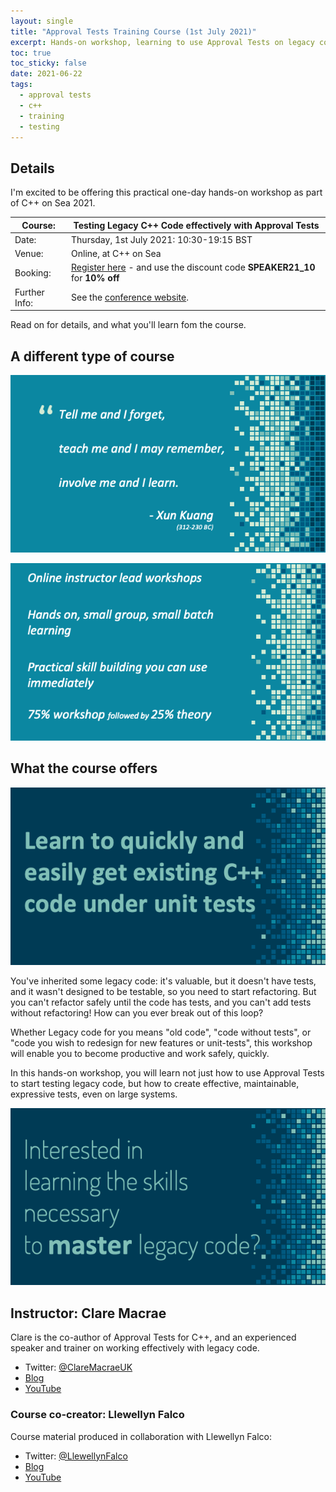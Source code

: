 ```yaml
---
layout: single
title: "Approval Tests Training Course (1st July 2021)"
excerpt: Hands-on workshop, learning to use Approval Tests on legacy code for effective, maintainable, expressive tests even on large systems - with discount code for 10% off registration
toc: true
toc_sticky: false
date: 2021-06-22
tags:
  - approval tests
  - c++
  - training
  - testing
---
```


## Details

I'm excited to be offering this practical one-day hands-on workshop as part of C++ on Sea 2021.

| Course:       | Testing Legacy C++ Code effectively with Approval Tests      |
| ------------- | ------------------------------------------------------------ |
| Date:         | Thursday, 1st July 2021: 10:30-19:15 BST                     |
| Venue:        | Online, at C++ on Sea                                        |
| Booking:      | [Register here](https://cpponsea.uk/tickets/) - and use the discount code **SPEAKER21_10** for **10% off** |
| Further Info: | See the [conference website](https://cpponsea.uk/2021/sessions/workshop_testing-legacy-cpp-code-effectively-with-approval-tests.html). |

Read on for details, and what you'll learn fom the course.

## A different type of course

![Quote](/images/approval_tests_course_2020_09/course.quote.png)

![Course Structure](/images/approval_tests_course_2020_09/course.structure.png)

## What the course offers

![Intent](/images/approval_tests_course_2020_09/course.intent.png)


You've inherited some legacy code: it's valuable, but it doesn't have tests, and it wasn't designed to be testable, so you need to start refactoring. But you can't refactor safely until the code has tests, and you can't add tests without refactoring! How can you ever break out of this loop?

Whether Legacy code for you means "old code", "code without tests", or "code you wish to redesign for new features or unit-tests", this workshop will enable you to become productive and work safely, quickly.

In this hands-on workshop, you will learn not just how to use Approval Tests to start testing legacy code, but how to create effective, maintainable, expressive tests, even on large systems.

![Skills](/images/approval_tests_course_2020_09/course.skills.png)

## Instructor: Clare Macrae

Clare is the co-author of Approval Tests for C++, and an experienced speaker and trainer on working effectively with legacy code.

* Twitter: [@ClareMacraeUK](https://twitter.com/ClareMacraeUK)
* [Blog](https://claremacrae.co.uk/blog/)
* [YouTube](https://www.youtube.com/playlist?list=PLoe3M-5Wdtgzzw7J-owNzk2vFOwTO8VtF)

### Course co-creator: Llewellyn Falco

Course material produced in collaboration with Llewellyn Falco:

* Twitter: [@LlewellynFalco](https://twitter.com/LlewellynFalco)
* [Blog](http://llewellynfalco.blogspot.com/p/infographics.html)
* [YouTube](https://www.youtube.com/user/isidoreus/videos)

